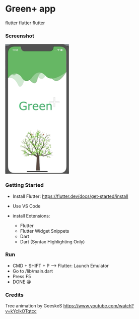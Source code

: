 # Green+ app

flutter flutter flutter

### Screenshot

<img width="40%" alt_screenshot src="assets/1_loading.gif">

### Getting Started

- Install Flutter: https://flutter.dev/docs/get-started/install

- Use VS Code
- install Extensions:
    - Flutter
    - Flutter Widget Snippets
    - Dart
    - Dart (Syntax Highlighting Only)

### Run

- CMD + SHIFT + P --> Flutter: Launch Emulator
- Go to /lib/main.dart
- Press F5
- DONE  😀


### Credits

Tree animation by GeeskeS https://www.youtube.com/watch?v=kYcIkOTqtcc